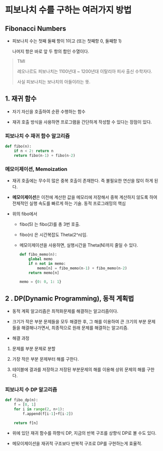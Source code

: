 # 피보나치 수를 구하는 여러가지 방법

## Fibonacci Numbers

- 피보나치 수는 첫째 둘째 항이 1이고 (또는 첫째항 0, 둘째항 1)

  나머지 항은 바로 앞 두 항의 합인 수열이다.

> TMI
>
>  레오나르도 피보나치는 1100년대 ~ 1200년대 이탈리아 피사 출신 수학자다.
>
> 사실 피보나치는 보나치의 아들이라는 뜻.



## 1. 재귀 함수

- 자기 자신을 호출하여 순환 수행하는 함수

- 재귀 호출 방식을 사용하면 프로그램을 간단하게 작성할 수 있다는 장점이 있다.

  

### 피보나치 수 재귀 함수 알고리즘

```python
def fibo(n):
    if n < 2: return n
    return fibo(n-1) + fibo(n-2)
```



### 메모이제이션, Memoization

- 재귀 호출에는 무수히 많은 중복 호출이 존재한다. 즉 불필요한 연산을 많이 하게 된다.

- **메모이제이션**은 이전에 계산한 값을 메모리에 저장해서 중복 계산하지 않도록 하여 전체적인 실행 속도를 빠르게 하는 기술. 동적 프로그래밍의 핵심

- 위의 fibo에서

  - fibo(5) 는 fibo(2)를 총 3번 호출.

  - fibo(n) 은 시간복잡도 Theta(2^n)임.

  - 메모이제이션을 사용하면, 실행시간을 Theta(N)까지 줄일 수 있다.

    ```python
    def fibo_memo(n):
        global memo
        if n not in memo:
            memo[n] = fibo_memo(n-1) + fibo_memo(n-2)
        return memo[n]
        
    memo = {0: 0, 1: 1}
    ```



## 2 . DP(Dynamic Programming), 동적 계획법

- 동적 계획 알고리즘은 최적화문제를 해결하는 알고리즘이다.

- 크기가 작은 부분 문제들을 모두 해결한 후, 그 해를 이용하여 큰 크기의 부분 문제들을 해결해나가면서, 최종적으로 원래 문제를 해결하는 알고리즘.
- 해결 과정

1. 문제를 부분 문제로 분할

2. 가장 작은 부분 문제부터 해를 구한다.

3. 테이블에 결과를 저장하고 저장된 부분문제의 해를 이용해 상위 문제의 해를 구한다.

### 피보나치 수 DP 알고리즘

```python
def fibo_dp(n):
    f = [0, 1]
    for i in range(2, n+1):
        f.append(f[i-1]+f[i-2])
        
    return f[n]
```

- 위에 있던  재귀 함수를 하향식 DP, 지금의 반복 구조를 상향식 DP로 볼 수도 있다.

- 메모이제이션을 재귀적 구조보다 반복적 구조로 DP를 구현하는게 효율적.

